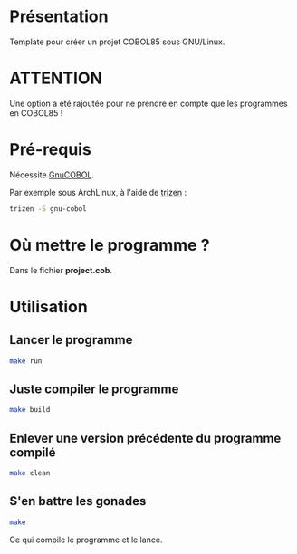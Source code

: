 # Présentation

Template pour créer un projet COBOL85 sous GNU/Linux.

# ATTENTION

Une option a été rajoutée pour ne prendre en compte que les programmes en COBOL85 !

# Pré-requis

Nécessite [GnuCOBOL](https://sourceforge.net/projects/open-cobol/).

Par exemple sous ArchLinux, à l'aide de [trizen](https://github.com/trizen/trizen) : 

```bash
trizen -S gnu-cobol
```
# Où mettre le programme ?

Dans le fichier **project.cob**.

# Utilisation

## Lancer le programme

```bash
make run
```

## Juste compiler le programme

```bash
make build
```

## Enlever une version précédente du programme compilé

```bash
make clean
```

## S'en battre les gonades

```bash
make
```

Ce qui compile le programme et le lance.
